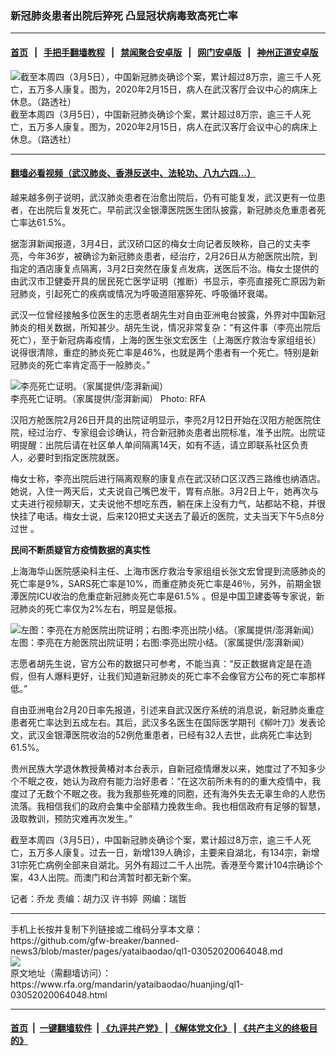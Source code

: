 ### 新冠肺炎患者出院后猝死  凸显冠状病毒致高死亡率
------------------------

#### [首页](https://github.com/gfw-breaker/banned-news3/blob/master/README.md) &nbsp;&nbsp;|&nbsp;&nbsp; [手把手翻墙教程](https://github.com/gfw-breaker/guides/wiki) &nbsp;&nbsp;|&nbsp;&nbsp; [禁闻聚合安卓版](https://github.com/gfw-breaker/bn-android) &nbsp;&nbsp;|&nbsp;&nbsp; [网门安卓版](https://github.com/oGate2/oGate) &nbsp;&nbsp;|&nbsp;&nbsp; [神州正道安卓版](https://github.com/SzzdOgate/update) 



<div id="headerimg">
 <img alt="截至本周四（3月5日），中国新冠肺炎确诊个案，累计超过8万宗，逾三千人死亡，五万多人康复。图为，2020年2月15日，病人在武汉客厅会议中心的病床上休息。（路透社）" src="https://www.rfa.org/mandarin/yataibaodao/huanjing/ql1-03052020064048.html/2020-02-17T030725Z_1581731354_RC232F94EDR2_RTRMADP_3_CHINA-HEALTH.JPG/@@images/ceb566be-f28f-4feb-a194-5a95ead26b23.jpeg" title="截至本周四（3月5日），中国新冠肺炎确诊个案，累计超过8万宗，逾三千人死亡，五万多人康复。图为，2020年2月15日，病人在武汉客厅会议中心的病床上休息。（路透社）"/>
 <div id="headerimgcontents">
  <div id="headerimgcaption">
   <span>
    截至本周四（3月5日），中国新冠肺炎确诊个案，累计超过8万宗，逾三千人死亡，五万多人康复。图为，2020年2月15日，病人在武汉客厅会议中心的病床上休息。（路透社）
   </span>
   <!-- zoomattribute -->
  </div>
  <!-- headerimgcaption -->
 </div>
 <!-- headerimagecontents -->
</div>

<hr/>


#### [翻墙必看视频（武汉肺炎、香港反送中、法轮功、八九六四...）](https://github.com/gfw-breaker/banned-news3/blob/master/pages/link3.md)

<div id="storytext">
 <div>
  <div class="slot_header">
  </div>
 </div>
 <p>
  越来越多例子说明，武汉肺炎患者在治愈出院后，仍有可能复发，武汉更有一位患者，在出院后复发死亡。早前武汉金银潭医院医生团队披露，新冠肺炎危重患者死亡率达61.5%。
 </p>
 <p>
  据澎湃新闻报道，3月4日，武汉硚口区的梅女士向记者反映称，自己的丈夫李亮，今年36岁，被确诊为新冠肺炎患者，经治疗，2月26日从方舱医院出院，到指定的酒店康复点隔离，3月2日突然在康复点发病，送医后不治。梅女士提供的由武汉市卫健委开具的居民死亡医学证明（推断）书显示，李亮直接死亡原因为新冠肺炎，引起死亡的疾病或情况为呼吸道阻塞猝死、呼吸循环衰竭。
 </p>
 <p>
 </p>
 <p>
 </p>
 <p>
  武汉一位曾经接触多位医生的志愿者胡先生对自由亚洲电台披露，外界对中国新冠肺炎的相关数据，所知甚少。胡先生说，情况非常复杂：“有这件事（李亮出院后死亡），至于新冠病毒疫情，上海的医生张文宏医生（上海医疗救治专家组组长）说得很清除，重症的肺炎死亡率是46%，也就是两个患者有一个死亡。特别是新冠肺炎的死亡率肯定高于一般肺炎。”
 </p>
 <p>
 </p>
 <p>
  <div class="image-inline captioned" style="width:1500px;">
   <div style="width:1500px;">
    <img alt="李亮死亡证明。（家属提供/澎湃新闻）" src="https://www.rfa.org/mandarin/yataibaodao/huanjing/ql1-03052020064048.html/1.jpg" title="李亮死亡证明。（家属提供/澎湃新闻）"/>
   </div>
   <div class="image-caption">
    <span style="width:1500px;">
     李亮死亡证明。（家属提供/澎湃新闻）
    </span>
    <span class="copyright">
     Photo: RFA
    </span>
   </div>
  </div>
 </p>
 <p>
  汉阳方舱医院2月26日开具的出院证明显示，李亮2月12日开始在汉阳方舱医院住院，经过治疗、专家组会诊确认，符合新冠肺炎患者出院标准，准予出院。出院证明提醒：出院后请在社区单人单间隔离14天，如有不适，请立即联系社区负责人，必要时到指定医院就医。
 </p>
 <p>
  梅女士称，李亮出院后进行隔离观察的康复点在武汉硚口区汉西三路维也纳酒店。她说，入住一两天后，丈夫说自己嘴巴发干，胃有点胀。3月2日上午，她再次与丈夫进行视频聊天，丈夫说他不想吃东西，躺在床上没有力气，站都站不稳，并很快挂了电话。梅女士说，后来120把丈夫送去了最近的医院，丈夫当天下午5点8分过世 。
 </p>
 <p>
  <b>
   民间不断质疑官方疫情数据的真实性
  </b>
 </p>
 <p>
  上海海华山医院感染科主任、上海市医疗救治专家组组长张文宏曾提到流感肺炎的死亡率是9%，SARS死亡率是10%，而重症肺炎死亡率是46％，另外，前期金银潭医院ICU收治的危重症新冠肺炎死亡率是61.5% 。但是中国卫建委等专家说，新冠肺炎的死亡率仅为2%左右，明显是低报。
 </p>
 <p>
 </p>
 <p>
  <div class="image-inline captioned" style="width:1500px;">
   <div style="width:1500px;">
    <img alt="左图：李亮在方舱医院出院证明；右图:李亮出院小结。（家属提供/澎湃新闻）" src="https://www.rfa.org/mandarin/yataibaodao/huanjing/ql1-03052020064048.html/1-1.jpg" title="左图：李亮在方舱医院出院证明；右图:李亮出院小结。（家属提供/澎湃新闻）"/>
   </div>
   <div class="image-caption">
    <span style="width:1500px;">
     左图：李亮在方舱医院出院证明；右图:李亮出院小结。（家属提供/澎湃新闻）
    </span>
    <span class="copyright">
    </span>
   </div>
  </div>
 </p>
 <p>
  志愿者胡先生说，官方公布的数据只可参考，不能当真：“反正数据肯定是在造假，但有人爆料更好，让我们知道新冠肺炎的死亡率不会像官方公布的死亡率那样低。”
 </p>
 <p>
  自由亚洲电台2月20日率先报道，引述来自武汉医疗系统的消息说，新冠肺炎重症患者死亡率达到五成左右。其后，武汉多名医生在国际医学期刊《柳叶刀》发表论文，武汉金银潭医院收治的52例危重患者，已经有32人去世，此病死亡率达到61.5%。
 </p>
 <p>
  贵州民族大学退休教授黄椿对本台表示，自新冠疫情爆发以来，她度过了不知多少个不眠之夜，她认为政府有能力治好患者：“在这次前所未有的的重大疫情中，我度过了无数个不眠之夜。我为我那些死难的同胞，还有海外失去无辜生命的人悲伤流落。我相信我们的政府会集中全部精力挽救生命。我也相信政府有足够的智慧，汲取教训，预防灾难再次发生。”
 </p>
 <p>
  截至本周四（3月5日），中国新冠肺炎确诊个案，累计超过8万宗，逾三千人死亡，五万多人康复。过去一日，新增139人确诊，主要来自湖北，有134宗，新增31宗死亡病例全部来自湖北。另外有超过二千人出院。香港至今累计104宗确诊个案，43人出院。而澳门和台湾暂时都无新个案。
 </p>
 <p>
 </p>
 <p>
  记者：乔龙 责编：胡力汉 许书婷  网编：瑞哲
 </p>
</div>

<hr/>
手机上长按并复制下列链接或二维码分享本文章：<br/>
https://github.com/gfw-breaker/banned-news3/blob/master/pages/yataibaodao/ql1-03052020064048.md <br/>
<a href='https://github.com/gfw-breaker/banned-news3/blob/master/pages/yataibaodao/ql1-03052020064048.md'><img src='https://github.com/gfw-breaker/banned-news3/blob/master/pages/yataibaodao/ql1-03052020064048.md.png'/></a> <br/>
原文地址（需翻墙访问）：https://www.rfa.org/mandarin/yataibaodao/huanjing/ql1-03052020064048.html


------------------------
#### [首页](https://github.com/gfw-breaker/banned-news3/blob/master/README.md) &nbsp;|&nbsp; [一键翻墙软件](https://github.com/gfw-breaker/nogfw/blob/master/README.md) &nbsp;| [《九评共产党》](https://github.com/gfw-breaker/9ping.md/blob/master/README.md#九评之一评共产党是什么) | [《解体党文化》](https://github.com/gfw-breaker/jtdwh.md/blob/master/README.md) | [《共产主义的终极目的》](https://github.com/gfw-breaker/gczydzjmd.md/blob/master/README.md)


<img src='http://gfw-breaker.win/banned-news3/pages/yataibaodao/ql1-03052020064048.md' width='0px' height='0px'/>